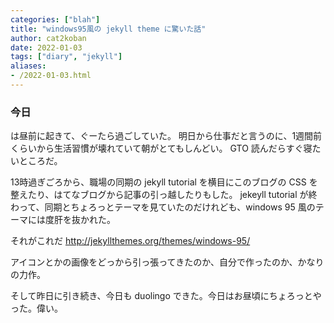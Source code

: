 ```yaml
---
categories: ["blah"]
title: "windows95風の jekyll theme に驚いた話"
author: cat2koban
date: 2022-01-03
tags: ["diary", "jekyll"]
aliases:
- /2022-01-03.html
---
```


### 今日

は昼前に起きて、ぐーたら過ごしていた。
明日から仕事だと言うのに、1週間前くらいから生活習慣が壊れていて朝がとてもしんどい。
GTO 読んだらすぐ寝たいところだ。

13時過ぎごろから、職場の同期の jekyll tutorial を横目にこのブログの CSS を整えたり、はてなブログから記事の引っ越したりもした。
jekeyll tutorial が終わって、同期とちょろっとテーマを見ていたのだけれども、windows 95 風のテーマには度肝を抜かれた。

それがこれだ http://jekyllthemes.org/themes/windows-95/

アイコンとかの画像をどっから引っ張ってきたのか、自分で作ったのか、かなりの力作。

そして昨日に引き続き、今日も duolingo できた。今日はお昼頃にちょろっとやった。偉い。
